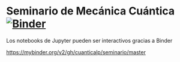 # Seminario de Mecánica Cuántica [![Binder](http://mybinder.org/badge_logo.svg)](http://mybinder.org/v2/gh/binder-examples/requirements/master)

Los notebooks de Jupyter pueden ser interactivos gracias a Binder

https://mybinder.org/v2/gh/cuanticalp/seminario/master
